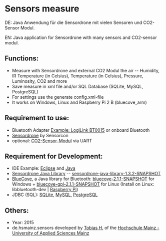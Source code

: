Sensors measure
====================

DE: Java Anwendung für die Sensordrone mit vielen Sensoren und CO2-Sensor Modul. 

EN: Java application for Sensordrone with many sensors and CO2-sensor modul.

Functions:
--------------
- Measure with Sensordrone and external CO2 Modul the air
-- Humidity, IR Temperature (in Celsius), Temperature (in Celsius), Pressure, Luminosity, CO2 and more
- Save measure in xml file and/or SQL Database (SQLite, MySQL, PostgreSQL)
- For settings use the generate config.xml-file
- It works on Windows, Linux and Raspberry Pi 2 B (bluecove_arm)

Requirement to use:
--------------
- Bluetooth Adapter [Example: LogiLink BT0015](http://www.logilink.org/showproduct/BT0015.htm?seticlanguage=en) or onboard Bluetooth
- [Sensordrone](http://sensordrone.com/index.php) by Sensorcon
- optional: [CO2-Sensor-Modul](http://www.mb-systemtechnik.de/produkte_co2_messung_co2_sensor_modul_mit_ausgang.htm) via UART

Requirement for Development:
--------------
- IDE Example: [Eclipse](https://eclipse.org/) and [Java](https://www.java.com/)
- [Sensordrone Java Library](http://developer.sensordrone.com/downloads/) -- [sensordrone-java-library-1.3.2-SNAPSHOT](http://developer.sensordrone.com/files/libraries/sensordrone-java-library-1.3.2-SNAPSHOT.jar)
- [BlueCove](http://bluecove.org/), a Java library for Bluetooth: [bluecove-2.1.1-SNAPSHOT](http://snapshot.bluecove.org/distribution/download/2.1.1-SNAPSHOT/2.1.1-SNAPSHOT.63/bluecove-2.1.1-SNAPSHOT.jar) for Windows + [bluecove-gpl-2.1.1-SNAPSHOT](http://snapshot.bluecove.org/distribution/download/2.1.1-SNAPSHOT/2.1.1-SNAPSHOT.63/bluecove-gpl-2.1.1-SNAPSHOT.jar) for Linux (Install on Linux: libbluetooth-dev | [Raspberry Pi](https://www.raspberrypi.org/forums/viewtopic.php?f=81&t=58758))
- JDBC (SQL): [SQLite](https://bitbucket.org/xerial/sqlite-jdbc/downloads/), [MySQL](http://dev.mysql.com/downloads/connector/j/), [PostgreSQL](https://jdbc.postgresql.org/download.html) 

Others:
--------------
- Year: 2015
- de.hsmainz.sensors developed by [Tobias H.](https://github.com/TobiasH87) of the [Hochschule Mainz - University of Applied Sciences Mainz](http://gi.hs-mainz.de/)
